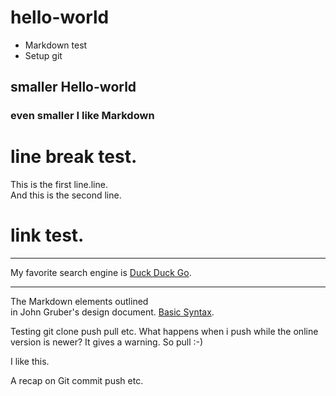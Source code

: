 # hello-world
* Markdown test
* Setup git

## smaller Hello-world

### even smaller I like Markdown

# line break test.

This is the first line.line.    
And this is the second line.

# link test.
***
My favorite search engine is [Duck Duck Go](https://duckduckgo.com).
***
The Markdown elements outlined  
in John Gruber's design document. [Basic Syntax](https://www.markdownguide.org/basic-syntax/).

Testing git clone push pull etc.
What happens when i push while the online version is newer?
It gives a warning. So pull :-)

I like this.

A recap on Git commit push etc.
